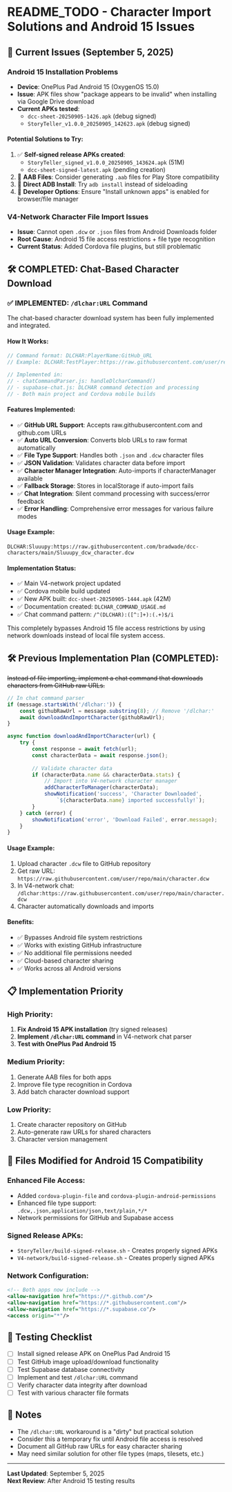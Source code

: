 # README_TODO - Character Import Solutions and Android 15 Issues

## 🚨 **Current Issues (September 5, 2025)**

### **Android 15 Installation Problems**
- **Device**: OnePlus Pad Android 15 (OxygenOS 15.0)
- **Issue**: APK files show "package appears to be invalid" when installing via Google Drive download
- **Current APKs tested**: 
  - `dcc-sheet-20250905-1426.apk` (debug signed)
  - `StoryTeller_v1.0.0_20250905_142623.apk` (debug signed)

#### **Potential Solutions to Try**:
1. ✅ **Self-signed release APKs created**:
   - `StoryTeller_signed_v1.0.0_20250905_143624.apk` (51M)
   - `dcc-sheet-signed-latest.apk` (pending creation)
2. 🔄 **AAB Files**: Consider generating `.aab` files for Play Store compatibility
3. 🔄 **Direct ADB Install**: Try `adb install` instead of sideloading
4. 🔄 **Developer Options**: Ensure "Install unknown apps" is enabled for browser/file manager

### **V4-Network Character File Import Issues**
- **Issue**: Cannot open `.dcw` or `.json` files from Android Downloads folder
- **Root Cause**: Android 15 file access restrictions + file type recognition
- **Current Status**: Added Cordova file plugins, but still problematic

## 🛠️ **COMPLETED: Chat-Based Character Download**

### **✅ IMPLEMENTED**: `/dlchar:URL` Command
The chat-based character download system has been fully implemented and integrated.

#### **How It Works**:
```javascript
// Command format: DLCHAR:PlayerName:GitHub_URL
// Example: DLCHAR:TestPlayer:https://raw.githubusercontent.com/user/repo/main/character.json

// Implemented in:
// - chatCommandParser.js: handleDlcharCommand()
// - supabase-chat.js: DLCHAR command detection and processing
// - Both main project and Cordova mobile builds
```

#### **Features Implemented**:
- ✅ **GitHub URL Support**: Accepts raw.githubusercontent.com and github.com URLs
- ✅ **Auto URL Conversion**: Converts blob URLs to raw format automatically
- ✅ **File Type Support**: Handles both `.json` and `.dcw` character files
- ✅ **JSON Validation**: Validates character data before import
- ✅ **Character Manager Integration**: Auto-imports if characterManager available
- ✅ **Fallback Storage**: Stores in localStorage if auto-import fails
- ✅ **Chat Integration**: Silent command processing with success/error feedback
- ✅ **Error Handling**: Comprehensive error messages for various failure modes

#### **Usage Example**:
```
DLCHAR:Sluuupy:https://raw.githubusercontent.com/bradwade/dcc-characters/main/Sluuupy_dcw_character.dcw
```

#### **Implementation Status**:
- ✅ Main V4-network project updated
- ✅ Cordova mobile build updated  
- ✅ New APK built: `dcc-sheet-20250905-1444.apk` (42M)
- ✅ Documentation created: `DLCHAR_COMMAND_USAGE.md`
- ✅ Chat command pattern: `/^(DLCHAR):([^:]+):(.+)$/i`

This completely bypasses Android 15 file access restrictions by using network downloads instead of local file system access.

## 🛠️ **Previous Implementation Plan** (COMPLETED):
~~Instead of file importing, implement a chat command that downloads characters from GitHub raw URLs.~~
```javascript
// In chat command parser
if (message.startsWith('/dlchar:')) {
    const githubRawUrl = message.substring(8); // Remove '/dlchar:'
    await downloadAndImportCharacter(githubRawUrl);
}

async function downloadAndImportCharacter(url) {
    try {
        const response = await fetch(url);
        const characterData = await response.json();
        
        // Validate character data
        if (characterData.name && characterData.stats) {
            // Import into V4-network character manager
            addCharacterToManager(characterData);
            showNotification('success', 'Character Downloaded', 
                `${characterData.name} imported successfully!`);
        }
    } catch (error) {
        showNotification('error', 'Download Failed', error.message);
    }
}
```

#### **Usage Example**:
1. Upload character `.dcw` file to GitHub repository
2. Get raw URL: `https://raw.githubusercontent.com/user/repo/main/character.dcw`
3. In V4-network chat: `/dlchar:https://raw.githubusercontent.com/user/repo/main/character.dcw`
4. Character automatically downloads and imports

#### **Benefits**:
- ✅ Bypasses Android file system restrictions
- ✅ Works with existing GitHub infrastructure
- ✅ No additional file permissions needed
- ✅ Cloud-based character sharing
- ✅ Works across all Android versions

## 📋 **Implementation Priority**

### **High Priority**:
1. **Fix Android 15 APK installation** (try signed releases)
2. **Implement `/dlchar:URL` command** in V4-network chat parser
3. **Test with OnePlus Pad Android 15**

### **Medium Priority**:
1. Generate AAB files for both apps
2. Improve file type recognition in Cordova
3. Add batch character download support

### **Low Priority**:
1. Create character repository on GitHub
2. Auto-generate raw URLs for shared characters
3. Character version management

## 🔧 **Files Modified for Android 15 Compatibility**

### **Enhanced File Access**:
- Added `cordova-plugin-file` and `cordova-plugin-android-permissions`
- Enhanced file type support: `.dcw,.json,application/json,text/plain,*/*`
- Network permissions for GitHub and Supabase access

### **Signed Release APKs**:
- `StoryTeller/build-signed-release.sh` - Creates properly signed APKs
- `V4-network/build-signed-release.sh` - Creates properly signed APKs

### **Network Configuration**:
```xml
<!-- Both apps now include -->
<allow-navigation href="https://*.github.com"/>
<allow-navigation href="https://*.githubusercontent.com"/>
<allow-navigation href="https://*.supabase.co"/>
<access origin="*"/>
```

## 🧪 **Testing Checklist**

- [ ] Install signed release APK on OnePlus Pad Android 15
- [ ] Test GitHub image upload/download functionality
- [ ] Test Supabase database connectivity
- [ ] Implement and test `/dlchar:URL` command
- [ ] Verify character data integrity after download
- [ ] Test with various character file formats

## 📝 **Notes**

- The `/dlchar:URL` workaround is a "dirty" but practical solution
- Consider this a temporary fix until Android file access is resolved
- Document all GitHub raw URLs for easy character sharing
- May need similar solution for other file types (maps, tilesets, etc.)

---
**Last Updated**: September 5, 2025  
**Next Review**: After Android 15 testing results
